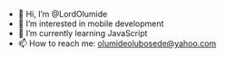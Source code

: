 - 👋 Hi, I’m @LordOlumide
- 👀 I’m interested in mobile development
- 🌱 I’m currently learning JavaScript
- 📫 How to reach me: olumideolubosede@yahoo.com

<!---
LordOlumide/LordOlumide is a ✨ special ✨ repository because its `README.md` (this file) appears on your GitHub profile.
You can click the Preview link to take a look at your changes.
--->
